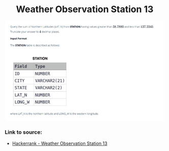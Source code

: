 <h1 align="center">Weather Observation Station 13</h1>

![alt text](https://github.com/matthew01lokiet/Github-repos-images/blob/main/Other/SQL/weather_observation_station_13.png)

### Link to source: 
- <a href="https://www.hackerrank.com/challenges/weather-observation-station-13/problem">Hackerrank - Weather Observation Station 13</a>

